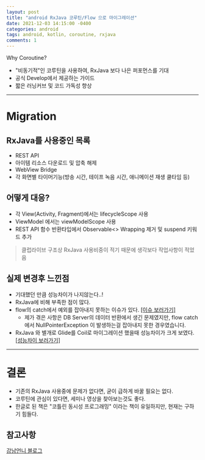 ```yaml
---
layout: post
title: "android RxJava 코루틴/Flow 으로 마이그레이션"
date: 2021-12-03 14:15:00 -0400
categories: android
tags: android, kotlin, coroutine, rxjava
comments: 1
---
```


Why Coroutine?


 - "비동기적"인 코루틴을 사용하여, RxJava 보다 나은 퍼포먼스를 기대
 - 공식 Develop에서 제공하는 가이드
 - 짧은 러닝커브 및 코드 가독성 향상

---

# Migration


 ## RxJava를 사용중인 목록
 
 - REST API
 - 아이템 리소스 다운로드 및 압축 해제
 - WebView Bridge
 - 각 화면별 타이머기능(방송 시간, 테이프 녹음 시간, 애니메이션 재생 쿨타임 등)


 ## 어떻게 대응?
 
 - 각 View(Activity, Fragment)에서는 lifecycleScope 사용
 - ViewModel 에서는 viewModelScope 사용
 - REST API 함수 반환타입에서 Observable<> Wrapping 제거 및 suspend 키워드 추가

 > 클럽라이브 구조상 RxJava 사용비중이 적기 때문에 생각보다 작업사항이 적었음


 ## 실제 변경후 느낀점

 - 기대했던 만큼 성능차이가 나지않는다..!
 - RxJava에 비해 부족한 점이 많다.
 - flow의 catch에서 예외를 잡아내지 못하는 이슈가 있다. [[이슈 보러가기]](https://stackoverflow.com/questions/64411586/exception-in-flow-is-not-caught)
   - 제가 겪은 사항은 DB Server의 데이터 반환에서 생긴 문제였지만, flow catch에서 NullPointerException 이 발생하는걸 잡아내지 못한 경우였습니다.
 - RxJava 와 별개로 Glide를 Coil로 마이그레이션 했을때 성능차이가 크게 보였다. [[성능차이 보러가기]](https://jizard.tistory.com/224)

---

# 결론

 - 기존의 RxJava 사용중에 문제가 없다면, 굳이 급하게 바꿀 필요는 없다.
 - 코루틴에 관심이 있다면, 세미나 영상을 찾아보는것도 좋다.
 - 한글로 된 책은 "코틀린 동시성 프로그래밍" 이라는 책이 유일하지만, 현재는 구하기 힘들다.


## 참고사항

[강남언니 블로그](https://blog.gangnamunni.com/post/android-coroutine/)
